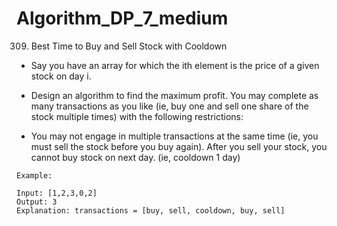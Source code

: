 # Algorithm_DP_7_medium
309. Best Time to Buy and Sell Stock with Cooldown

- Say you have an array for which the ith element is the price of a given stock on day i.

- Design an algorithm to find the maximum profit. You may complete as many transactions as you like (ie, buy one and sell one share of the stock multiple times) with the following restrictions:

- You may not engage in multiple transactions at the same time (ie, you must sell the stock before you buy again).
After you sell your stock, you cannot buy stock on next day. (ie, cooldown 1 day)

```
Example:

Input: [1,2,3,0,2]
Output: 3 
Explanation: transactions = [buy, sell, cooldown, buy, sell]

```
